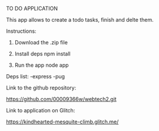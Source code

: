 TO DO APPLICATION

This app allows to create a todo tasks, finish and delte them.

Instructions:

1. Download the .zip file

2. Install deps
  npm install
  
3. Run the app
  node app
  
Deps list:
  -express
  -pug

Link to the github repository:

https://github.com/00009366w/webtech2.git

Link to application on Glitch:

https://kindhearted-mesquite-climb.glitch.me/
